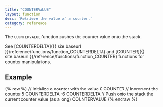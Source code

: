 ```yaml
---
title: "COUNTERVALUE"
layout: function
desc: "Retrieve the value of a counter."
category: reference
---
```


The `COUNTERVALUE` function pushes the counter value onto the stack.

See [COUNTERDELTA]({{ site.baseurl }}/reference/functions/function_COUNTERDELTA) and [COUNTER]({{ site.baseurl }}/reference/functions/function_COUNTER) functions for counter manipulations.

## Example ##

{% raw %}
<warp10-warpscript-widget backend="{{backend}}"  exec-endpoint="{{execEndpoint}}">
// Initialize a counter with the value 0
COUNTER
// Increment the counter
5 COUNTERDELTA
-6 COUNTERDELTA
// Push onto the stack the current counter value (as a long)
COUNTERVALUE
</warp10-warpscript-widget>
{% endraw %}  